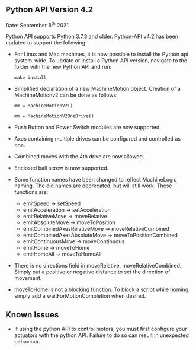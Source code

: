 ## Python API Version 4.2
Date: September 8<sup>th</sup> 2021

Python API supports Python 3.7.3 and older. Python-API v4.2 has been updated to support the following:

  - For Linux and Mac machines, it is now possible to install the Python api system-wide. To update or install a Python API version, navigate to the folder with the new Python API and run:
   
    `make install`
  - Simplified declaration of a new MachineMotion object. Creation of a MachineMotionv2 can be done as follows:

    `mm = MachineMotionV2()`
    
    `mm = MachineMotionV2OneDrive()`
  - Push Button and Power Switch modules are now supported.
  - Axes containing multiple drives can be configured and controlled as one.
  - Combined moves with the 4th drive are now allowed.
  - Enclosed ball screw is now supported.
  - Some function names have been changed to reflect MachineLogic naming. The old names are deprecated, but will still work. These functions are:
     - emitSpeed -> setSpeed
     - emitAcceleration -> setAcceleration
     - emitRelativeMove -> moveRelative
     - emitAbsoluteMove -> moveToPosition
     - emitCombinedAxesRelativeMove -> moveRelativeCombined
     - emitCombinedAxesAbsoluteMove -> moveToPositionCombined
     - emitContinuousMove -> moveContinuous
     - emitHome -> moveToHome
     - emitHomeAll -> moveToHomeAll
   - There is no directions field in moveRelative, moveRelativeCombined. Simply put a positive or negative distance to set the direction of movement.
   - moveToHome is not a blocking function. To block a script while homing, simply add a waitForMotionCompletion when desired.

## Known Issues
  - If using the python API to control motors, you must first configure your actuators with the python API. Failure to do so can result in unexpected behaviour. 
